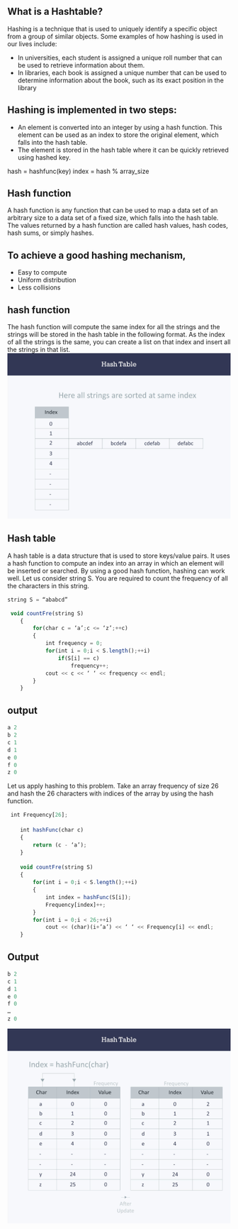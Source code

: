 ## What is a Hashtable?
Hashing is a technique that is used to uniquely identify a specific object from a group of similar objects. Some examples of how hashing is used in our lives include:
- In universities, each student is assigned a unique roll number that can be used to retrieve information about them.
- In libraries, each book is assigned a unique number that can be used to determine information about the book, such as its exact position in the library 
## Hashing is implemented in two steps:
- An element is converted into an integer by using a hash function. This element can be used as an index to store the original element, which falls into the hash table.
- The element is stored in the hash table where it can be quickly retrieved using hashed key.

hash = hashfunc(key)
index = hash % array_size
## Hash function
A hash function is any function that can be used to map a data set of an arbitrary size to a data set of a fixed size, which falls into the hash table. The values returned by a hash function are called hash values, hash codes, hash sums, or simply hashes.
## To achieve a good hashing mechanism,
- Easy to compute
- Uniform distribution
- Less collisions
## hash function
The hash function will compute the same index for all the strings and the strings will be stored in the hash table in the following format. As the index of all the strings is the same, you can create a list on that index and insert all the strings in that list.
![](./images//hashTable.jpg)
## Hash table
A hash table is a data structure that is used to store keys/value pairs. It uses a hash function to compute an index into an array in which an element will be inserted or searched. By using a good hash function, hashing can work well.
Let us consider string S. You are required to count the frequency of all the characters in this string.

```js
string S = “ababcd”
```
```js
 void countFre(string S)
    {
        for(char c = ‘a’;c <= ‘z’;++c)
        {
            int frequency = 0;
            for(int i = 0;i < S.length();++i)
                if(S[i] == c)
                    frequency++;
            cout << c << ‘ ‘ << frequency << endl;
        }
    }
```

## output

 ```js
 a 2
b 2
c 1
d 1
e 0
f 0
z 0
```

Let us apply hashing to this problem. Take an array frequency of size 26 and hash the 26 characters with indices of the array by using the hash function.

```js
 int Frequency[26];

    int hashFunc(char c)
    {
        return (c - ‘a’);
    }

    void countFre(string S)
    {
        for(int i = 0;i < S.length();++i)
        {
            int index = hashFunc(S[i]);
            Frequency[index]++;
        }
        for(int i = 0;i < 26;++i)
            cout << (char)(i+’a’) << ‘ ‘ << Frequency[i] << endl;
    }
```
## Output
``` a 2
b 2
c 1
d 1
e 0
f 0
…
z 0
```
![](./images/hashTable2.jpg)
